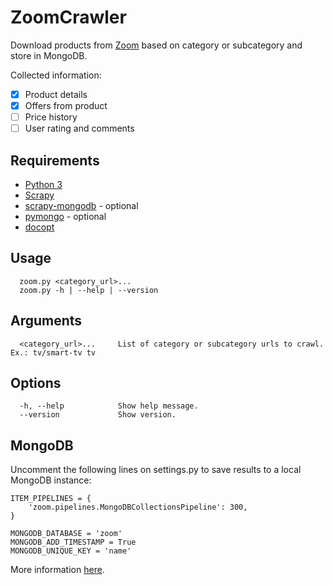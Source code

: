 # ZoomCrawler

Download products from [Zoom](https://zoom.com.br/) based on category or subcategory and store in MongoDB.

Collected information:
- [x] Product details
- [x] Offers from product
- [ ] Price history
- [ ] User rating and comments

## Requirements
* [Python 3](https://www.python.org)
* [Scrapy](https://github.com/scrapy/scrapy)
* [scrapy-mongodb](https://github.com/sebdah/scrapy-mongodb) - optional
* [pymongo](https://github.com/mongodb/mongo-python-driver) - optional
* [docopt](https://github.com/docopt/docopt)

## Usage
```
  zoom.py <category_url>...
  zoom.py -h | --help | --version
```

## Arguments
```
  <category_url>...     List of category or subcategory urls to crawl. Ex.: tv/smart-tv tv
```

## Options
```
  -h, --help            Show help message.
  --version             Show version.
 ```

## MongoDB
Uncomment the following lines on settings.py to save results to a local MongoDB instance:
```
ITEM_PIPELINES = {
    'zoom.pipelines.MongoDBCollectionsPipeline': 300,
}

MONGODB_DATABASE = 'zoom'
MONGODB_ADD_TIMESTAMP = True
MONGODB_UNIQUE_KEY = 'name'
```

More information [here](https://github.com/sebdah/scrapy-mongodb).